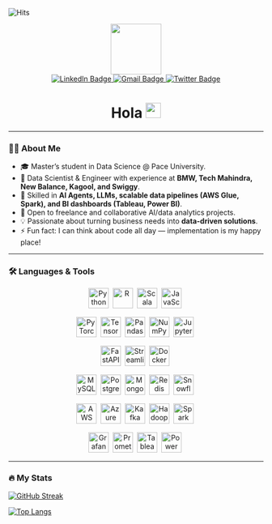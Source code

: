 
![Hits](https://hits.seeyoufarm.com/api/count/incr/badge.svg?url=https%3A%2F%2Fgithub.com%2Fsomesh-ghaturle&count_bg=%2379C83D&title_bg=%23555555&icon=github.svg&icon_color=%23FFFFFF&title=Profile+Views&edge_flat=false)

<div id="header" align="center">
  <img src="https://media.giphy.com/media/M9gbBd9nbDrOTu1Mqx/giphy.gif" width="100"/>
</div>

<div id="badges" align="center">
  <a href="https://www.linkedin.com/in/somesh-ghaturle/">
    <img src="https://img.shields.io/badge/LinkedIn-blue?style=for-the-badge&logo=linkedin&logoColor=white" alt="LinkedIn Badge"/>
  </a>
  <a href="mailto:someshghaturle@gmail.com">
    <img src="https://img.shields.io/badge/Gmail-red?style=for-the-badge&logo=gmail&logoColor=white" alt="Gmail Badge"/>
  </a>
  <a href="https://twitter.com/SomeshGhaturle">
    <img src="https://img.shields.io/badge/Twitter-blue?style=for-the-badge&logo=twitter&logoColor=white" alt="Twitter Badge"/>
  </a>
</div>

<h1 align="center">
 Hola 
  <img src="https://media.giphy.com/media/hvRJCLFzcasrR4ia7z/giphy.gif" width="30px"/>
</h1>

---

### 👨‍💻 About Me
- 🎓 Master’s student in Data Science @ Pace University.  
- 💼 Data Scientist & Engineer with experience at **BMW, Tech Mahindra, New Balance, Kagool, and Swiggy**.  
- 🚀 Skilled in **AI Agents, LLMs, scalable data pipelines (AWS Glue, Spark), and BI dashboards (Tableau, Power BI)**.  
- 🤝 Open to freelance and collaborative AI/data analytics projects.  
- 💡 Passionate about turning business needs into **data-driven solutions**.  
- ⚡ Fun fact: I can think about code all day — implementation is my happy place!  

---

### 🛠️ Languages & Tools

<div align="center">
  <!-- Core Languages -->
  <img src="https://cdn.jsdelivr.net/gh/devicons/devicon/icons/python/python-original.svg" width="40" height="40" alt="Python"/>&nbsp;
  <img src="https://cdn.jsdelivr.net/gh/devicons/devicon/icons/r/r-original.svg" width="40" height="40" alt="R"/>&nbsp;
  <img src="https://cdn.jsdelivr.net/gh/devicons/devicon/icons/scala/scala-original.svg" width="40" height="40" alt="Scala"/>&nbsp;
  <img src="https://cdn.jsdelivr.net/gh/devicons/devicon/icons/javascript/javascript-original.svg" width="40" height="40" alt="JavaScript"/>&nbsp;

  <!-- Data Science / ML -->
  <img src="https://cdn.jsdelivr.net/gh/devicons/devicon/icons/pytorch/pytorch-original.svg" width="40" height="40" alt="PyTorch"/>&nbsp;
  <img src="https://cdn.jsdelivr.net/gh/devicons/devicon/icons/tensorflow/tensorflow-original.svg" width="40" height="40" alt="TensorFlow"/>&nbsp;
  <img src="https://cdn.jsdelivr.net/gh/devicons/devicon/icons/pandas/pandas-original.svg" width="40" height="40" alt="Pandas"/>&nbsp;
  <img src="https://cdn.jsdelivr.net/gh/devicons/devicon/icons/numpy/numpy-original.svg" width="40" height="40" alt="NumPy"/>&nbsp;
  <img src="https://cdn.jsdelivr.net/gh/devicons/devicon/icons/jupyter/jupyter-original.svg" width="40" height="40" alt="Jupyter"/>&nbsp;

  <!-- Backend & APIs -->
  <img src="https://cdn.jsdelivr.net/gh/devicons/devicon/icons/fastapi/fastapi-original.svg" width="40" height="40" alt="FastAPI"/>&nbsp;
  <img src="https://cdn.jsdelivr.net/gh/devicons/devicon/icons/streamlit/streamlit-original.svg" width="40" height="40" alt="Streamlit"/>&nbsp;
  <img src="https://cdn.jsdelivr.net/gh/devicons/devicon/icons/docker/docker-original.svg" width="40" height="40" alt="Docker"/>&nbsp;

  <!-- Databases -->
  <img src="https://cdn.jsdelivr.net/gh/devicons/devicon/icons/mysql/mysql-original.svg" width="40" height="40" alt="MySQL"/>&nbsp;
  <img src="https://cdn.jsdelivr.net/gh/devicons/devicon/icons/postgresql/postgresql-original.svg" width="40" height="40" alt="PostgreSQL"/>&nbsp;
  <img src="https://cdn.jsdelivr.net/gh/devicons/devicon/icons/mongodb/mongodb-original.svg" width="40" height="40" alt="MongoDB"/>&nbsp;
  <img src="https://cdn.jsdelivr.net/gh/devicons/devicon/icons/redis/redis-original.svg" width="40" height="40" alt="Redis"/>&nbsp;
  <img src="https://cdn.jsdelivr.net/gh/devicons/devicon/icons/snowflake/snowflake-original.svg" width="40" height="40" alt="Snowflake"/>&nbsp;

  <!-- Cloud & Big Data -->
  <img src="https://cdn.jsdelivr.net/gh/devicons/devicon/icons/amazonwebservices/amazonwebservices-original.svg" width="40" height="40" alt="AWS"/>&nbsp;
  <img src="https://cdn.jsdelivr.net/gh/devicons/devicon/icons/azure/azure-original.svg" width="40" height="40" alt="Azure"/>&nbsp;
  <img src="https://cdn.jsdelivr.net/gh/devicons/devicon/icons/apachekafka/apachekafka-original.svg" width="40" height="40" alt="Kafka"/>&nbsp;
  <img src="https://cdn.jsdelivr.net/gh/devicons/devicon/icons/apachehadoop/apachehadoop-original.svg" width="40" height="40" alt="Hadoop"/>&nbsp;
  <img src="https://cdn.jsdelivr.net/gh/devicons/devicon/icons/apachespark/apachespark-original.svg" width="40" height="40" alt="Spark"/>&nbsp;

  <!-- Monitoring & BI -->
  <img src="https://cdn.jsdelivr.net/gh/devicons/devicon/icons/grafana/grafana-original.svg" width="40" height="40" alt="Grafana"/>&nbsp;
  <img src="https://cdn.jsdelivr.net/gh/devicons/devicon/icons/prometheus/prometheus-original.svg" width="40" height="40" alt="Prometheus"/>&nbsp;
  <img src="https://cdn.jsdelivr.net/gh/devicons/devicon/icons/tableau/tableau-original.svg" width="40" height="40" alt="Tableau"/>&nbsp;
  <img src="https://cdn.jsdelivr.net/gh/devicons/devicon/icons/powerbi/powerbi-original.svg" width="40" height="40" alt="Power BI"/>&nbsp;
</div>

---

### 🔥 My Stats
[![GitHub Streak](https://streak-stats.demolab.com?user=somesh-ghaturle&theme=gruvbox-duo&hide_border=true)](https://github.com/somesh-ghaturle)

[![Top Langs](https://github-readme-stats.vercel.app/api/top-langs/?username=somesh-ghaturle&layout=compact&theme=vision-friendly-dark)](https://github.com/somesh-ghaturle)

